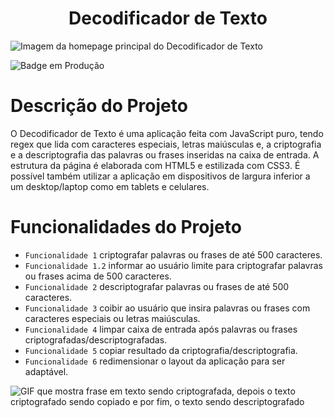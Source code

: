 <h1 align="center"> Decodificador de Texto </h1>

![Imagem da homepage principal do Decodificador de Texto](https://github.com/user-attachments/assets/8798328e-3b29-46f6-95f0-4ef2b4faf267)

![Badge em Produção](http://img.shields.io/static/v1?label=STATUS&message=ONLINE&color=GREEN&style=for-the-badge)

# Descrição do Projeto 
O Decodificador de Texto é uma aplicação feita com JavaScript puro, tendo regex que lida com caracteres especiais, letras maiúsculas e, a criptografia e a descriptografia das palavras ou frases inseridas na caixa de entrada. A estrutura da página é elaborada com HTML5 e estilizada com CSS3. É possível também utilizar a aplicação em dispositivos de largura inferior a um desktop/laptop como em tablets e celulares.

# Funcionalidades do Projeto
- `Funcionalidade 1` criptografar palavras ou frases de até 500 caracteres.
- `Funcionalidade 1.2` informar ao usuário limite para criptografar palavras ou frases acima de 500 caracteres.
- `Funcionalidade 2` descriptografar palavras ou frases de até 500 caracteres.
- `Funcionalidade 3` coibir ao usuário que insira palavras ou frases com caracteres especiais ou letras maiúsculas. 
- `Funcionalidade 4` limpar caixa de entrada após palavras ou frases criptografadas/descriptografadas.
- `Funcionalidade 5` copiar resultado da criptografia/descriptografia. 
- `Funcionalidade 6` redimensionar o layout da aplicação para ser adaptável.

![GIF que mostra frase em texto sendo criptografada, depois o texto criptografado sendo copiado e por fim, o texto sendo descriptografado](https://github.com/user-attachments/assets/53614664-28bb-47b9-a9cf-007dd21ced77)
